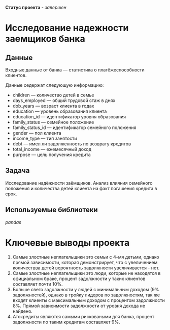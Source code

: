 **Статус проекта** - *завершен*

# Исследование надежности заемщиков банка

## Данные

Входные данные от банка — статистика о платёжеспособности клиентов. 

Данные седержат следующую информацию:
- children — количество детей в семье
- days_employed — общий трудовой стаж в днях
- dob_years — возраст клиента в годах
- education — уровень образования клиента
- education_id — идентификатор уровня образования
- family_status — семейное положение
- family_status_id — идентификатор семейного положения
- gender — пол клиента
- income_type — тип занятости
- debt — имел ли задолженность по возврату кредитов
- total_income — ежемесячный доход
- purpose — цель получения кредита

## Задача

Исследование надёжности заёмщиков. Анализ влияния семейного положения и количества детей клиента на факт погашения кредита в срок.

## Используемые библиотеки
*pandas*

# Ключевые выводы проекта

1) Самые злостные неплательщики это семьи с 4-мя детьми, однако прямой зависимости, которая демонстрирует, что с увеличением количествва детей вероятность задолжности увеличивается - нет.
2) Самые злостные неплательщики это люди, которые не находятся в официальном браке, процент задолжности у таких клиентов составляет почти 10%.
3) Больше свего задолжности у людей с минимальным доходом (9% задолжностей), однако в тройку лидеров по задолжностям, так же входят клиенты с максимальным доходом с процентом задолжности 8%. Прямой зависимости задолжности от уровня дохода не найдено.
4) Атокредиты являются самыми рисковаными для банка, процент задолжности по таким кредитам составляет 9%. 
